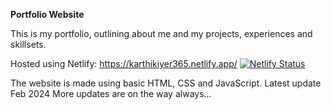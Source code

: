 **Portfolio Website**

This is my portfolio, outlining about me and my projects, experiences and skillsets. 

Hosted using Netlify: https://karthikiyer365.netlify.app/
[![Netlify Status](https://api.netlify.com/api/v1/badges/58013c9c-ef19-47e7-8bb2-4ce54807b193/deploy-status)](https://app.netlify.com/sites/karthikiyer/deploys)

The website is made using basic HTML, CSS and JavaScript.
Latest update Feb 2024
More updates are on the way always...
